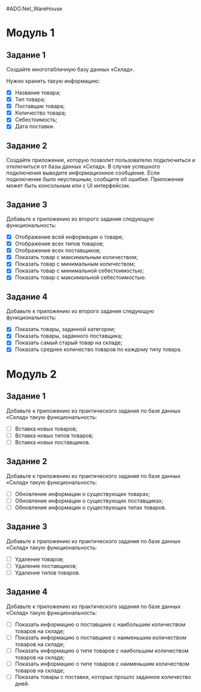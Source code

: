 ﻿#ADO.Net_WareHouse

# Модуль 1
## Задание 1
Создайте  многотабличную  базу  данных  «Склад».

Нужно хранить такую информацию:
- [x] Название товара;
- [x] Тип товара;
- [x] Поставщик товара;
- [x] Количество товара;
- [x] Себестоимость;
- [x] Дата поставки.

## Задание 2
Создайте приложение, которую позволит пользователю подключиться и отключиться от базы данных «Склад».
В случае успешного подключения выводите информационное сообщение.
Если подключение было неуспешным, сообщите об ошибке.
Приложение может быть консольным или с UI интерфейсом.

## Задание 3

Добавьте к приложению из второго задания следующую функциональность:
- [x] Отображение всей информации о товаре;
- [x] Отображение всех типов товаров;
- [x] Отображение всех поставщиков;
- [x] Показать товар с максимальным количеством;
- [x] Показать товар с минимальным количеством;
- [x] Показать товар с минимальной себестоимостью;
- [x] Показать товар с максимальной себестоимостью.

## Задание 4
Добавьте к приложению из второго задания следующую функциональность:
- [x] Показать товары, заданной категории;
- [x] Показать товары, заданного поставщика;
- [x] Показать самый старый товар на складе;
- [x] Показать среднее количество товаров по каждому типу товара.

# Модуль 2
## Задание 1
Добавьте к приложению из практического задания по базе данных «Склад» такую функциональность:
- [ ] Вставка новых товаров;
- [ ] Вставка новых типов товаров;
- [ ] Вставка новых поставщиков.
 
## Задание 2
Добавьте к приложению из практического задания по базе данных «Склад» такую функциональность:
- [ ] Обновление информации о существующих товарах;
- [ ] Обновление информации о существующих поставщиках;
- [ ] Обновление информации о существующих типах товаров.

## Задание 3
Добавьте к приложению из практического задания по базе данных «Склад» такую функциональность:
- [ ] Удаление товаров;
- [ ] Удаление поставщиков;
- [ ] Удаление типов товаров.

## Задание 4
Добавьте к приложению из практического задания по базе данных «Склад» такую функциональность:
- [ ] Показать информацию о поставщике с наибольшим количеством товаров на складе;
- [ ] Показать информацию о поставщике с наименьшим количеством товаров на складе;
- [ ] Показать информацию о типе товаров с наибольшим количеством товаров на складе;
- [ ] Показать информацию о типе товаров с наименьшим количеством товаров на складе;
- [ ] Показать товары с поставки, которых прошло заданное количество дней.